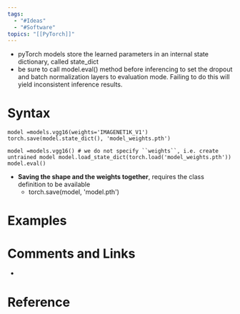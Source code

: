 ```yaml
---
tags:
  - "#Ideas"
  - "#Software"
topics: "[[PyTorch]]"
---
```

- pyTorch models store the learned parameters in an internal state dictionary, called state_dict
- be sure to call model.eval() method before inferencing to set the dropout and batch normalization  layers to evaluation mode. Failing to do this will yield inconsistent inference results.
# Syntax
```
model =models.vgg16(weights='IMAGENET1K_V1') 
torch.save(model.state_dict(), 'model_weights.pth')
```

```
model =models.vgg16() # we do not specify ``weights``, i.e. create untrained model model.load_state_dict(torch.load('model_weights.pth')) 
model.eval()
```
- **Saving the shape and the weights together**, requires the class definition to be available
	- torch.save(model, 'model.pth')
# Examples

# Comments and Links
- 
# Reference